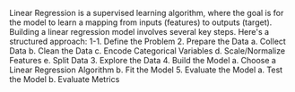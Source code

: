 Linear Regression is a supervised learning algorithm, where the goal is for the model to learn a mapping from inputs (features) to outputs (target).
Building a linear regression model involves several key steps. Here's a structured approach: 
  1-1.	Define the Problem 
  2.	Prepare the Data 
     a.	Collect Data 
     b.	Clean the Data 
     c.	Encode Categorical Variables 
     d.	Scale/Normalize Features 
     e.	Split Data 
  3.	Explore the Data 
  4.	Build the Model 
      a.	Choose a Linear Regression Algorithm 
      b.	Fit the Model 
  5.	Evaluate the Model 
      a.	Test the Model 
      b.	Evaluate Metrics 
     
